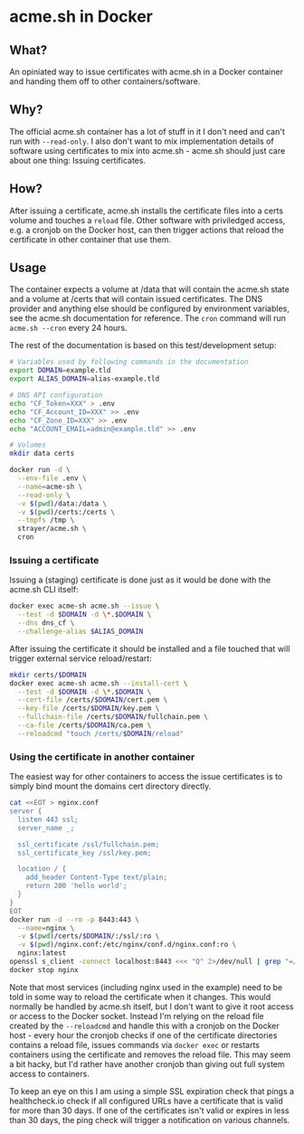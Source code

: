 # acme.sh in Docker

## What?

An opiniated way to issue certificates with acme.sh in a Docker container and handing them off to other containers/software.

## Why?

The official acme.sh container has a lot of stuff in it I don't need and can't run with `--read-only`. I also don't want to mix implementation details of software using certificates to mix into acme.sh - acme.sh should just care about one thing: Issuing certificates.

## How?

After issuing a certificate, acme.sh installs the certificate files into a certs volume and touches a `reload` file. Other software with priviledged access, e.g. a cronjob on the Docker host, can then trigger actions that reload the certificate in other container that use them.

## Usage

The container expects a volume at /data that will contain the acme.sh state and a volume at /certs that will contain issued certificates. The DNS provider and anything else should be configured by environment variables, see the acme.sh documentation for reference. The `cron` command will run `acme.sh --cron` every 24 hours.

The rest of the documentation is based on this test/development setup:

```sh
# Variables used by following commands in the documentation
export DOMAIN=example.tld
export ALIAS_DOMAIN=alias-example.tld

# DNS API configuration
echo "CF_Token=XXX" > .env
echo "CF_Account_ID=XXX" >> .env
echo "CF_Zone_ID=XXX" >> .env
echo "ACCOUNT_EMAIL=admin@example.tld" >> .env

# Volumes
mkdir data certs

docker run -d \
  --env-file .env \
  --name=acme-sh \
  --read-only \
  -v $(pwd)/data:/data \
  -v $(pwd)/certs:/certs \
  --tmpfs /tmp \
  strayer/acme.sh \
  cron
```

### Issuing a certificate

Issuing a (staging) certificate is done just as it would be done with the acme.sh CLI itself:

```sh
docker exec acme-sh acme.sh --issue \
  --test -d $DOMAIN -d \*.$DOMAIN \
  --dns dns_cf \
  --challenge-alias $ALIAS_DOMAIN
```

After issuing the certificate it should be installed and a file touched that will trigger external service reload/restart:

```sh
mkdir certs/$DOMAIN
docker exec acme-sh acme.sh --install-cert \
  --test -d $DOMAIN -d \*.$DOMAIN \
  --cert-file /certs/$DOMAIN/cert.pem \
  --key-file /certs/$DOMAIN/key.pem \
  --fullchain-file /certs/$DOMAIN/fullchain.pem \
  --ca-file /certs/$DOMAIN/ca.pem \
  --reloadcmd "touch /certs/$DOMAIN/reload"
```

### Using the certificate in another container

The easiest way for other containers to access the issue certificates is to simply bind mount the domains cert directory directly.

```sh
cat <<EOT > nginx.conf
server {
  listen 443 ssl;
  server_name _;

  ssl_certificate /ssl/fullchain.pem;
  ssl_certificate_key /ssl/key.pem;

  location / {
    add_header Content-Type text/plain;
    return 200 'hello world';
  }
}
EOT
docker run -d --rm -p 8443:443 \
  --name=nginx \
  -v $(pwd)/certs/$DOMAIN/:/ssl/:ro \
  -v $(pwd)/nginx.conf:/etc/nginx/conf.d/nginx.conf:ro \
  nginx:latest
openssl s_client -connect localhost:8443 <<< "Q" 2>/dev/null | grep "=/"
docker stop nginx
```

Note that most services (including nginx used in the example) need to be told in some way to reload the certificate when it changes. This would normally be handled by acme.sh itself, but I don't want to give it root access or access to the Docker socket. Instead I'm relying on the reload file created by the `--reloadcmd` and handle this with a cronjob on the Docker host - every hour the cronjob checks if one of the certificate directories contains a reload file, issues commands via `docker exec` or restarts containers using the certificate and removes the reload file. This may seem a bit hacky, but I'd rather have another cronjob than giving out full system access to containers.

To keep an eye on this I am using a simple SSL expiration check that pings a healthcheck.io check if all configured URLs have a certificate that is valid for more than 30 days. If one of the certificates isn't valid or expires in less than 30 days, the ping check will trigger a notification on various channels.
